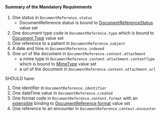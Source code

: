 #### Summary of the Mandatory Requirements

1.  One status in `DocumentReference.status`
    -   DocumentReference.status is bound to [DocumentReferenceStatus] value set 
1.  One document type code in `DocumentReference.type` which is bound to [Document Type] value set
1.  One reference to a patient in `DocumentReference.subject`
1.  A date and time in `DocumentReference.indexed`
1.  One url of the document in `DocumentReference.content.attachment`
    -   a mime type in `DocumentReference.content.attachment.contentType` which is bound to [MimeType] value set 
    -   a url of the document in `DocumentReference.content.attachment.url`


SHOULD have:

1.  One identifier in `DocumentReference.identifier`
1.  One dateTime value in `DocumentReference.created`
1.  One format code in `DocumentReference.content.format` with an [extensible](http://hl7.org/fhir/terminologies.html#extensible) binding to [DocumentReference format] value set
1.  One reference to an encounter in `DocumentReference.context.encounter`

  [Document Type]: http://hl7.org/fhir/ValueSet-c80-doc-typecodes.html
  [DocumentReferenceStatus]: http://hl7.org/fhir/ValueSet-document-reference-status.html
  [MimeType]: http://www.rfc-editor.org/bcp/bcp13.txt#
  [DocumentReference Format]: http://hl7.org/fhir/ValueSet-formatcodes.html
  [FHIR Binary Resource]: http://hl7.org/fhir/binary.html
